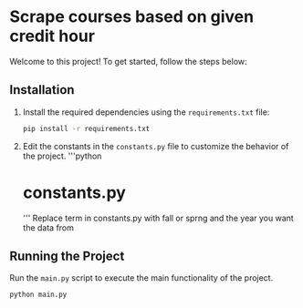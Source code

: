 # Scrape courses based on given credit hour

Welcome to this project! To get started, follow the steps below:

## Installation

1. Install the required dependencies using the `requirements.txt` file:

    ```bash
    pip install -r requirements.txt
    ```

2. Edit the constants in the `constants.py` file to customize the behavior of the project.
    '''python
    # constants.py
    '''
    Replace term in constants.py with fall or sprng and the year you want the data from

## Running the Project

Run the `main.py` script to execute the main functionality of the project.

```bash
python main.py

